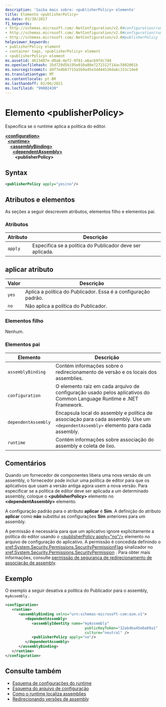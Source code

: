 ```yaml
---
description: 'Saiba mais sobre: <publisherPolicy> elemento'
title: Elemento <publisherPolicy>
ms.date: 03/30/2017
f1_keywords:
- http://schemas.microsoft.com/.NetConfiguration/v2.0#configuration/runtime/assemblyBinding/publisherPolicy
- http://schemas.microsoft.com/.NetConfiguration/v2.0#configuration/runtime/assemblyBinding/dependentAssembly/publisherPolicy
- http://schemas.microsoft.com/.NetConfiguration/v2.0#publisherPolicy
helpviewer_keywords:
- publisherPolicy element
- container tags, <publisherPolicy> element
- <publisherPolicy> element
ms.assetid: 4613407e-d0a8-4ef2-9f81-a6acb9fdc7d4
ms.openlocfilehash: 35d729d5b195e010a80e7272312f14ac5802001b
ms.sourcegitcommit: ddf7edb67715a5b9a45e3dd44536dabc153c1de0
ms.translationtype: MT
ms.contentlocale: pt-BR
ms.lasthandoff: 02/06/2021
ms.locfileid: "99802430"
---
```

# <a name="publisherpolicy-element"></a>Elemento \<publisherPolicy>

Especifica se o runtime aplica a política do editor.  
  
[**\<configuration>**](../configuration-element.md)\
&nbsp;&nbsp;[**\<runtime>**](runtime-element.md)\
&nbsp;&nbsp;&nbsp;&nbsp;[**\<assemblyBinding>**](assemblybinding-element-for-runtime.md)\
&nbsp;&nbsp;&nbsp;&nbsp;&nbsp;&nbsp;[**\<dependentAssembly>**](dependentassembly-element.md)\
&nbsp;&nbsp;&nbsp;&nbsp;&nbsp;&nbsp;&nbsp;&nbsp;**\<publisherPolicy>**  
  
## <a name="syntax"></a>Syntax  
  
```xml  
<publisherPolicy apply="yes|no"/>  
```  
  
## <a name="attributes-and-elements"></a>Atributos e elementos  

 As seções a seguir descrevem atributos, elementos filho e elementos pai.  
  
### <a name="attributes"></a>Atributos  
  
|Atributo|Descrição|  
|---------------|-----------------|  
|`apply`|Especifica se a política do Publicador deve ser aplicada.|  
  
## <a name="apply-attribute"></a>aplicar atributo  
  
|Valor|Descrição|  
|-----------|-----------------|  
|`yes`|Aplica a política do Publicador. Essa é a configuração padrão.|  
|`no`|Não aplica a política do Publicador.|  
  
### <a name="child-elements"></a>Elementos filho  

Nenhum.  
  
### <a name="parent-elements"></a>Elementos pai  
  
|Elemento|Descrição|  
|-------------|-----------------|  
|`assemblyBinding`|Contém informações sobre o redirecionamento de versão e os locais dos assemblies.|  
|`configuration`|O elemento raiz em cada arquivo de configuração usado pelos aplicativos do Common Language Runtime e .NET Framework.|  
|`dependentAssembly`|Encapsula local do assembly e política de associação para cada assembly. Use um `<dependentAssembly>` elemento para cada assembly.|  
|`runtime`|Contém informações sobre associação do assembly e coleta de lixo.|  
  
## <a name="remarks"></a>Comentários  

 Quando um fornecedor de componentes libera uma nova versão de um assembly, o fornecedor pode incluir uma política de editor para que os aplicativos que usam a versão antiga agora usem a nova versão. Para especificar se a política de editor deve ser aplicada a um determinado assembly, coloque o **\<publisherPolicy>** elemento no **\<dependentAssembly>** elemento.  
  
 A configuração padrão para o atributo **aplicar** é **Sim**. A definição do atributo **aplicar** como **não** substitui as configurações **Sim** anteriores para um assembly.  
  
 A permissão é necessária para que um aplicativo ignore explicitamente a política do editor usando o [\<publisherPolicy apply="no"/>](publisherpolicy-element.md) elemento no arquivo de configuração do aplicativo. A permissão é concedida definindo o <xref:System.Security.Permissions.SecurityPermissionFlag> sinalizador no <xref:System.Security.Permissions.SecurityPermission> . Para obter mais informações, consulte [permissão de segurança de redirecionamento de associação de assembly](../../assembly-binding-redirection-security-permission.md).  
  
## <a name="example"></a>Exemplo  

 O exemplo a seguir desativa a política do Publicador para o assembly, `myAssembly` .  
  
```xml  
<configuration>  
   <runtime>  
      <assemblyBinding xmlns="urn:schemas-microsoft-com:asm.v1">  
         <dependentAssembly>  
            <assemblyIdentity name="myAssembly"  
                                    publicKeyToken="32ab4ba45e0a69a1"  
                                    culture="neutral" />  
            <publisherPolicy apply="no"/>  
         </dependentAssembly>  
      </assemblyBinding>  
   </runtime>  
</configuration>  
```  
  
## <a name="see-also"></a>Consulte também

- [Esquema de configurações do runtime](index.md)
- [Esquema do arquivo de configuração](../index.md)
- [Como o runtime localiza assemblies](../../../deployment/how-the-runtime-locates-assemblies.md)
- [Redirecionando versões de assembly](../../redirect-assembly-versions.md)
